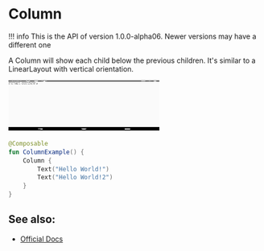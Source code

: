 # Column

!!! info
    This is the API of version 1.0.0-alpha06. Newer versions may have a different one

A Column will show each child below the previous children. It's similar to a LinearLayout with vertical orientation.

<p align="left">
  <img src ="../../images/layout/column/ColumnExample.png" height=100 width=300 />
</p>

```kotlin
@Composable
fun ColumnExample() {
    Column {
        Text("Hello World!")
        Text("Hello World!2")
    }
}

```


## See also:
* [Official Docs](https://developer.android.com/reference/kotlin/androidx/compose/foundation/layout/package-summary#column)
